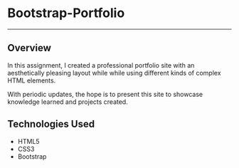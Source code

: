 # Bootstrap-Portfolio
-----------------------------------------------------------------------------
## Overview
In this assignment, I created a professional portfolio site with an aesthetically pleasing layout while while using different kinds of complex HTML elements.

With periodic updates, the hope is to present this site to showcase knowledge learned and projects created.

## Technologies Used
 * HTML5
 * CSS3
 * Bootstrap


